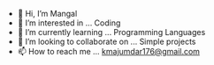 - 👋 Hi, I’m Mangal
- 👀 I’m interested in ... Coding
- 🌱 I’m currently learning ... Programming Languages
- 💞️ I’m looking to collaborate on ... Simple projects
- 📫 How to reach me ... kmajumdar176@gmail.com

<!---
M-mangal/M-mangal is a ✨ special ✨ repository because its `README.md` (this file) appears on your GitHub profile.
You can click the Preview link to take a look at your changes.
--->
